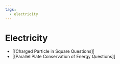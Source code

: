 ```yaml
---
tags:
  - electricity
---
```

# Electricity
- [[Charged Particle in Square Questions]]
- [[Parallel Plate Conservation of Energy Questions]]
